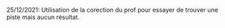 25/12/2021: Utilisation de la corection du prof pour essayer de trouver une piste mais aucun résultat.
